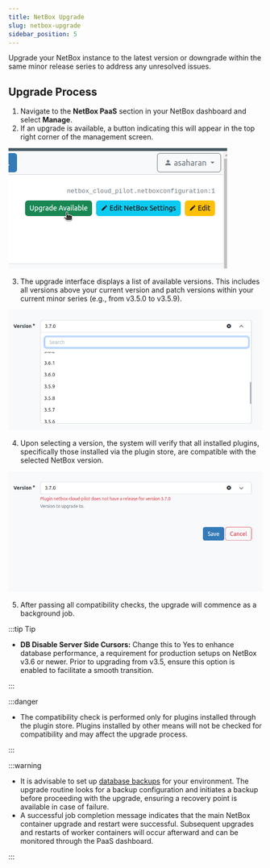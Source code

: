 ```yaml
---
title: NetBox Upgrade
slug: netbox-upgrade
sidebar_position: 5
---
```


Upgrade your NetBox instance to the latest version or downgrade within the same minor release series to address any unresolved issues.

## Upgrade Process

1. Navigate to the **NetBox PaaS** section in your NetBox dashboard and select **Manage**.
2. If an upgrade is available, a button indicating this will appear in the top right corner of the management screen.

<div style={{
    display:'flex',
    justifyContent: 'center',
    margin: '0 0 1rem 0'
}}>

![Locale Dropdown](./img/NetBoxUpgrade/img-01.png)

</div>

3. The upgrade interface displays a list of available versions. This includes all versions above your current version and patch versions within your current minor series (e.g., from v3.5.0 to v3.5.9).

<div style={{
    display:'flex',
    justifyContent: 'center',
    margin: '0 0 1rem 0'
}}>

![Locale Dropdown](./img/NetBoxUpgrade/img-02.png)

</div>

4. Upon selecting a version, the system will verify that all installed plugins, specifically those installed via the plugin store, are compatible with the selected NetBox version.

<div style={{
    display:'flex',
    justifyContent: 'center',
    margin: '0 0 1rem 0'
}}>

![Locale Dropdown](./img/NetBoxUpgrade/img-03.png)

</div>

5. After passing all compatibility checks, the upgrade will commence as a background job.

:::tip Tip

- **DB Disable Server Side Cursors:** Change this to Yes to enhance database performance, a requirement for production setups on NetBox v3.6 or newer. Prior to upgrading from v3.5, ensure this option is enabled to facilitate a smooth transition.

:::

:::danger

- The compatibility check is performed only for plugins installed through the plugin store. Plugins installed by other means will not be checked for compatibility and may affect the upgrade process.

:::

:::warning

- It is advisable to set up [database backups](/netbox-hosting/netbox-plugins/netbox-paas/database-backups-restores) for your environment. The upgrade routine looks for a backup configuration and initiates a backup before proceeding with the upgrade, ensuring a recovery point is available in case of failure.
- A successful job completion message indicates that the main NetBox container upgrade and restart were successful. Subsequent upgrades and restarts of worker containers will occur afterward and can be monitored through the PaaS dashboard.

:::
